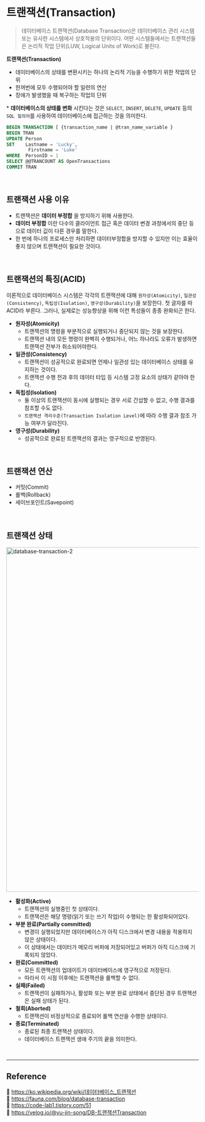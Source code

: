 # 트랜잭션(Transaction)

> 데이터베이스 트랜잭션(Database Transaction)은 데이터베이스 관리 시스템 또는 유사한 시스템에서 상호작용의 단위이다. 어떤 시스템들에서는 트랜잭션들은 논리적 작업 단위(LUW, Logical Units of Work)로 불린다.

**트랜잭션(Transaction)**

- 데이터베이스의 상태를 변환시키는 하나의 논리적 기능을 수행하기 위한 작업의 단위
- 한꺼번에 모두 수행되어야 할 일련의 연산
- 장애가 발생했을 때 복구하는 작업의 단위

\* **데이터베이스의 상태를 변화** 시킨다는 것은 `SELECT`, `INSERT`, `DELETE`, `UPDATE` 등의 `SQL 질의어`를 사용하여 데이터베이스에 접근하는 것을 의미한다.

```sql
BEGIN TRANSACTION [ {transaction_name | @tran_name_variable }
BEGIN TRAN
UPDATE Person
SET    Lastname = 'Lucky',
        Firstname = 'Luke'
WHERE  PersonID = 1
SELECT @@TRANCOUNT AS OpenTransactions
COMMIT TRAN
```

<br/>

## 트랜잭션 사용 이유

- 트랜잭션은 **데이터 부정합** 을 방지하기 위해 사용한다.
- **데이터 부정합** 이란 다수의 클라이언트 접근 혹은 데이터 변경 과정에서의 중단 등으로 데이터 깂이 다른 경우를 말한다.
- 한 번에 하나의 프로세스만 처리하면 데이터부정합을 방지할 수 있지만 이는 효율이 좋지 않으며 트랜잭션이 필요한 것이다.

<br/>

## 트랜잭션의 특징(ACID)

이론적으로 데이터베이스 시스템은 각각의 트랜잭션에 대해 `원자성(Atomicity)`, `일관성(Consistency)`, `독립성(Isolation)`, `영구성(Durability)`을 보장한다. 첫 글자를 따 ACID라 부른다. 그러나, 실제로는 성능향상을 위해 이런 특성들이 종종 완화되곤 한다.

- **원자성(Atomicity)**
  - 트랜잭션의 명령을 부분적으로 실행되거나 중단되지 않는 것을 보장한다.
  - 트랜잭션 내의 모든 명령이 완벽히 수행되거나, 어느 하나라도 오류가 발생하면 트랜잭션 전부가 취소되어야한다.
- **일관성(Consistency)**
  - 트랜잭션이 성공적으로 완료되면 언제나 일관성 있는 데이터베이스 상태를 유지하는 것이다.
  - 트랜잭션 수행 전과 후의 데이터 타입 등 시스템 고정 요소의 상태가 같아야 한다.
- **독립성(Isolation)**
  - 둘 이상의 트랜잭션이 동시에 실행되는 경우 서로 간섭할 수 없고, 수행 결과를 참조할 수도 없다.
  - `트랜잭션 격리수준(Transaction Isolation Level)`에 따라 수행 결과 참조 가능 여부가 달라진다.
- **영구성(Durability)**
  - 성공적으로 완료된 트랜잭션의 결과는 영구적으로 반영된다.

<br/>

## 트랜잭션 연산

- 커밋(Commit)
- 롤백(Rollback)
- 세이브포인트(Savepoint)

<br/>

## 트랜잭션 상태

<img src="https://user-images.githubusercontent.com/66757141/215512756-c09312c9-3180-4048-bd30-979c9fadf704.png" alt="database-transaction-2" width="900px">

- **활성화(Active)**
  - 트랜잭션의 실행중인 첫 상태이다.
  - 트랜잭션은 해당 명령(읽기 또는 쓰기 작업)이 수행되는 한 활성화되어있다.
- **부분 완료(Partially committed)**
  - 변경이 실행되었지만 데이터베이스가 아직 디스크에서 변경 내용을 적용하지 않은 상태이다.
  - 이 상태에서는 데이터가 메모리 버퍼에 저장되어있고 버퍼가 아직 디스크에 기록되지 않았다.
- **완료(Committed)**
  - 모든 트랜잭션의 업데이트가 데이터베이스에 영구적으로 저장된다.
  - 따라서 이 시점 이후에는 트랜잭션을 롤백할 수 없다.
- **실패(Failed)**
  - 트랜잭션이 실패하거나, 활성화 또는 부분 완료 상태에서 중단된 경우 트랜잭션은 실패 상태가 된다.
- **철회(Aborted)**
  - 트랜잭션이 비정상적으로 종료되어 롤백 연산을 수행한 상태이다.
- **종료(Terminated)**
  - 종료된 최종 트랜잭션 상태이다.
  - 데이터베이스 트랜잭션 생애 주기의 끝을 의미한다.

<br/>

---

## Reference

📄 https://ko.wikipedia.org/wiki/데이터베이스_트랜잭션  
📄 https://fauna.com/blog/database-transaction  
📄 https://code-lab1.tistory.com/51  
📄 https://velog.io/@yu-jin-song/DB-트랜잭션Transaction
